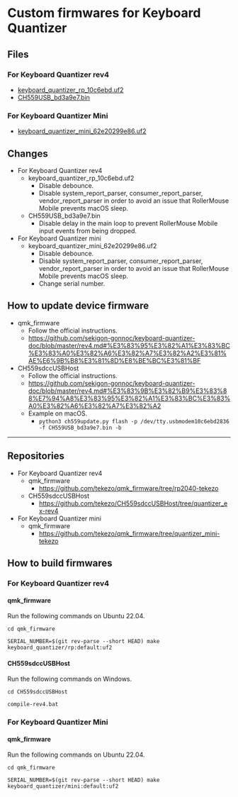 # Custom firmwares for Keyboard Quantizer

## Files

### For Keyboard Quantizer rev4

-   [keyboard_quantizer_rp_10c6ebd.uf2](files/keyboard_quantizer_rp_10c6ebd.uf2)
-   [CH559USB_bd3a9e7.bin](files/CH559USB_bd3a9e7.bin)

### For Keyboard Quantizer Mini

-   [keyboard_quantizer_mini_62e20299e86.uf2](files/keyboard_quantizer_mini_62e20299e86.uf2)

## Changes

-   For Keyboard Quantizer rev4
    -   keyboard_quantizer_rp_10c6ebd.uf2
        -   Disable debounce.
        -   Disable system_report_parser, consumer_report_parser, vendor_report_parser in order to avoid an issue that RollerMouse Mobile prevents macOS sleep.
    -   CH559USB_bd3a9e7.bin
        -   Disable delay in the main loop to prevent RollerMouse Mobile input events from being dropped.
-   For Keyboard Quantizer mini
    -   keyboard_quantizer_mini_62e20299e86.uf2
        -   Disable debounce.
        -   Disable system_report_parser, consumer_report_parser, vendor_report_parser in order to avoid an issue that RollerMouse Mobile prevents macOS sleep.
        -   Change serial number.

## How to update device firmware

-   qmk_firmware
    -   Follow the official instructions.
    -   <https://github.com/sekigon-gonnoc/keyboard-quantizer-doc/blob/master/rev4.md#%E3%83%95%E3%82%A1%E3%83%BC%E3%83%A0%E3%82%A6%E3%82%A7%E3%82%A2%E3%81%AE%E6%9B%B8%E3%81%8D%E8%BE%BC%E3%81%BF>
-   CH559sdccUSBHost
    -   Follow the official instructions.
    -   <https://github.com/sekigon-gonnoc/keyboard-quantizer-doc/blob/master/rev4.md#%E3%83%9B%E3%82%B9%E3%83%88%E7%94%A8%E3%83%95%E3%82%A1%E3%83%BC%E3%83%A0%E3%82%A6%E3%82%A7%E3%82%A2>
    -   Example on macOS.
        -   `python3 ch559update.py flash -p /dev/tty.usbmodem10c6ebd2836 -f CH559USB_bd3a9e7.bin -b`

---

## Repositories

-   For Keyboard Quantizer rev4
    -   qmk_firmware
        -   <https://github.com/tekezo/qmk_firmware/tree/rp2040-tekezo>
    -   CH559sdccUSBHost
        -   <https://github.com/tekezo/CH559sdccUSBHost/tree/quantizer_ex-rev4>
-   For Keyboard Quantizer mini
    -   qmk_firmware
        -   <https://github.com/tekezo/qmk_firmware/tree/quantizer_mini-tekezo>

## How to build firmwares

### For Keyboard Quantizer rev4

#### qmk_firmware

Run the following commands on Ubuntu 22.04.

```shell
cd qmk_firmware

SERIAL_NUMBER=$(git rev-parse --short HEAD) make keyboard_quantizer/rp:default:uf2
```

#### CH559sdccUSBHost

Run the following commands on Windows.

```shell
cd CH559sdccUSBHost

compile-rev4.bat
```

### For Keyboard Quantizer Mini

#### qmk_firmware

Run the following commands on Ubuntu 22.04.

```shell
cd qmk_firmware

SERIAL_NUMBER=$(git rev-parse --short HEAD) make keyboard_quantizer/mini:default:uf2
```
